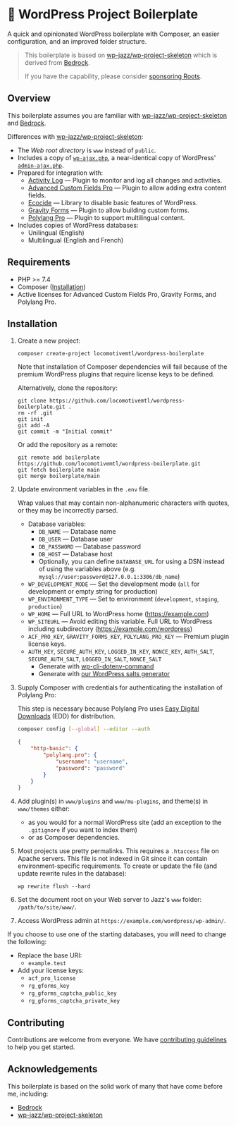 # 🚂 WordPress Project Boilerplate

A quick and opinionated WordPress boilerplate with Composer,
an easier configuration, and an improved folder structure.

> This boilerplate is based on [wp-jazz/wp-project-skeleton]
> which is derived from [Bedrock][roots/bedrock].
>
> If you have the capability, please consider
> [sponsoring Roots](https://github.com/sponsors/roots).

## Overview

This boilerplate assumes you are familiar with [wp-jazz/wp-project-skeleton]
and [Bedrock](https://docs.roots.io/bedrock/master/installation/).

Differences with [wp-jazz/wp-project-skeleton]:

* The _Web root directory_ is `www` instead of `public`.
* Includes a copy of [`wp-ajax.php`](www/wp-ajax.php), a near-identical copy
  of WordPress' [`admin-ajax.php`](https://github.com/WordPress/WordPress/blob/6.1.0/wp-admin/admin-ajax.php).
* Prepared for integration with:
  * [Activity Log][pojome/activity-log] — Plugin to monitor and log all changes and activities.
  * [Advanced Custom Fields Pro][acf] — Plugin to allow adding extra content fields.
  * [Ecocide][mcaskill/wp-ecocide] — Library to disable basic features of WordPress.
  * [Gravity Forms][gravityforms] — Plugin to allow building custom forms.
  * [Polylang Pro][polylang] — Plugin to support multilingual content.
* Includes copies of WordPress databases:
  * Unilingual (English)
  * Multilingual (English and French)

## Requirements

* PHP >= 7.4
* Composer ([Installation](https://getcomposer.org/doc/00-intro.md#installation-linux-unix-osx))
* Active licenses for Advanced Custom Fields Pro, Gravity Forms, and Polylang Pro.

## Installation

1. Create a new project:

    ```shell
    composer create-project locomotivemtl/wordpress-boilerplate
    ```

    Note that installation of Composer dependencies will fail because
    of the premium WordPress plugins that require license keys to be defined.

    Alternatively, clone the repository:

    ```shell
    git clone https://github.com/locomotivemtl/wordpress-boilerplate.git .
    rm -rf .git
    git init
    git add -A
    git commit -m "Initial commit"
    ```

    Or add the repository as a remote:

    ```shell
    git remote add boilerplate https://github.com/locomotivemtl/wordpress-boilerplate.git
    git fetch boilerplate main
    git merge boilerplate/main
    ```

2. Update environment variables in the `.env` file.

    Wrap values that may contain non-alphanumeric characters with quotes,
    or they may be incorrectly parsed.

    * Database variables:
        * `DB_NAME` — Database name
        * `DB_USER` — Database user
        * `DB_PASSWORD` — Database password
        * `DB_HOST` — Database host
        * Optionally, you can define `DATABASE_URL` for using a DSN instead of
            using the variables above (e.g. `mysql://user:password@127.0.0.1:3306/db_name`)
    * `WP_DEVELOPMENT_MODE` — Set the development mode (`all` for development or empty string for production)
    * `WP_ENVIRONMENT_TYPE` — Set to environment (`development`, `staging`, `production`)
    * `WP_HOME` — Full URL to WordPress home (https://example.com)
    * `WP_SITEURL` — Avoid editing this variable. Full URL to WordPress including subdirectory (https://example.com/wordpress)
    * `ACF_PRO_KEY`, `GRAVITY_FORMS_KEY`, `POLYLANG_PRO_KEY` — Premium plugin license keys.
    * `AUTH_KEY`, `SECURE_AUTH_KEY`, `LOGGED_IN_KEY`, `NONCE_KEY`, `AUTH_SALT`, `SECURE_AUTH_SALT`, `LOGGED_IN_SALT`, `NONCE_SALT`
        * Generate with [wp-cli-dotenv-command]
        * Generate with [our WordPress salts generator][roots/salts]

3. Supply Composer with credentials for authenticating the installation of Polylang Pro:

    This step is necessary because Polylang Pro uses
    [Easy Digital Downloads][easydigitaldownloads] (EDD) for distribution.

    ```sh
    composer config [--global] --editor --auth
    ```

    ```json
    {
        "http-basic": {
            "polylang.pro": {
                "username": "username",
                "password": "password"
            }
        }
    }
    ```

4. Add plugin(s) in `www/plugins` and `www/mu-plugins`, and theme(s) in `www/themes` either:
    * as you would for a normal WordPress site (add an exception to the `.gitignore` if you want to index them)
    * or as Composer dependencies.

5. Most projects use pretty permalinks. This requires a `.htaccess` file on
  Apache servers. This file is not indexed in Git since it can contain
  environment-specific requirements. To create or update the file (and update
  rewrite rules in the database):

    ```shell
    wp rewrite flush --hard
    ```

6. Set the document root on your Web server to Jazz's `www` folder: `/path/to/site/www/`.

7. Access WordPress admin at `https://example.com/wordpress/wp-admin/`.

If you choose to use one of the starting databases, you will need to change the
following:

* Replace the base URI:
  * `example.test`
* Add your license keys:
  * `acf_pro_license`
  * `rg_gforms_key`
  * `rg_gforms_captcha_public_key`
  * `rg_gforms_captcha_private_key`

<!-- ## Documentation -->

<!-- Boilerplate documentation is available at the repository's [GitHub Wiki](https://github.com/locomotivemtl/wordpress-boilerplate/wiki). -->

## Contributing

Contributions are welcome from everyone.
We have [contributing guidelines](CONTRIBUTING.md)
to help you get started.

## Acknowledgements

This boilerplate is based on the solid work of many that have come before me, including:

* [Bedrock][roots/bedrock]
* [wp-jazz/wp-project-skeleton]

[acf]:                            https://advancedcustomfields.com
[composer]:                       https://getcomposer.org
[easydigitaldownloads]:           https://easydigitaldownloads.com/
[gravityforms]:                   https://gravityforms.com
[mcaskill/wp-ajax]:               https://gist.github.com/mcaskill/95acb103a5e5a78a7184b38fbacfa66e
[mcaskill/wp-ecocide]:            https://github.com/mcaskill/wp-ecocide
[pojome/activity-log]:            https://github.com/pojome/activity-log
[polylang]:                       https://polylang.pro
[roots/bedrock]:                  https://github.com/roots/bedrock
[roots/salts]:                    https://roots.io/salts.html
[roots/wp-password-bcrypt]:       https://github.com/roots/wp-password-bcrypt
[vlucas/phpdotenv]:               https://github.com/vlucas/phpdotenv
[wp-cli-dotenv-command]:          https://github.com/aaemnnosttv/wp-cli-dotenv-command
[wp-jazz/wp-project-skeleton]:    https://github.com/wp-jazz/wp-project-skeleton
